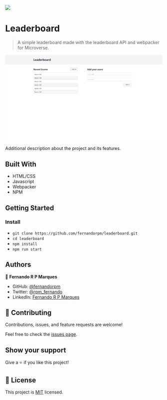 ![](https://img.shields.io/badge/Microverse-blueviolet)

# Leaderboard

> A simple leaderboard made with the leaderboard API and webpacker for Microverse.

![screenshot](./app_screenshot.png)

Additional description about the project and its features.

## Built With

- HTML/CSS
- Javascript
- Webpacker
- NPM

## Getting Started

### Install

- `git clone https://github.com/fernandorpm/leaderboard.git`
- `cd leaderboard`
- `npm install`
- `npm run start`

## Authors

👤 **Fernando R P Marques**

- GitHub: [@fernandorpm](https://github.com/fernandorpm)
- Twitter: [@rpm_fernando](https://twitter.com/rpm_fernando)
- LinkedIn: [Fernando R P Marques](https://linkedin.com/in/fernandorpm)

## 🤝 Contributing

Contributions, issues, and feature requests are welcome!

Feel free to check the [issues page](../../issues/).

## Show your support

Give a ⭐️ if you like this project!

## 📝 License

This project is [MIT](./MIT.md) licensed.
